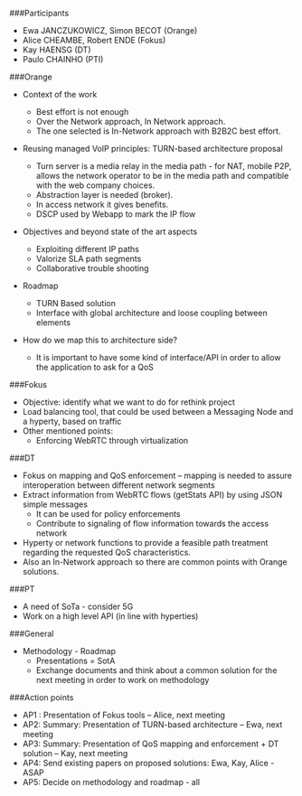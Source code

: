 ###Participants
* Ewa JANCZUKOWICZ, Simon BECOT (Orange)
* Alice CHEAMBE, Robert ENDE (Fokus)
* Kay HAENSG  (DT)
* Paulo CHAINHO (PTI)

###Orange
* Context of the work
    * Best effort is not enough
    * Over the Network approach, In Network approach. 
    * The one selected is In-Network approach with B2B2C best effort.
* Reusing managed VoIP principles: TURN-based architecture proposal
    *	Turn server is a media relay in the media path - for NAT, mobile P2P, allows the network operator to be in the media path and compatible with the web company choices.
    *	Abstraction layer is needed (broker).
    *	In access network it gives benefits.
    *	DSCP used by Webapp to mark the IP flow
*	Objectives and beyond state of the art aspects
    *	Exploiting different IP paths
    *	Valorize SLA path segments 
    *	Collaborative trouble shooting
*	Roadmap
    *	TURN Based solution
    *	Interface with global architecture and loose coupling between elements 
 
*	How do we map this to architecture side?
    *	It is important to have some kind of interface/API  in order to allow the application to ask for a QoS

###Fokus
*	Objective: identify what we want to do for rethink project
*	Load balancing tool, that could be used between a Messaging Node and a hyperty, based on traffic
*	Other mentioned points:	
    *	Enforcing WebRTC through virtualization

###DT
*	Fokus on mapping and QoS enforcement – mapping is needed to assure interoperation between different network segments
*	Extract information from WebRTC flows (getStats API) by using JSON simple messages
    *	It can be used for policy enforcements
    *	Contribute to signaling of flow information towards the access network
*	Hyperty or network functions to provide a feasible path treatment regarding the requested QoS characteristics.
*	Also an In-Network approach so there are common points with Orange solutions.

###PT
*	A need of SoTa - consider 5G
*	Work on a high level API (in line with hyperties)

###General 
*	Methodology - Roadmap
    *	Presentations = SotA 
    *	Exchange documents and think about a common solution for the next meeting in order to work on methodology

###Action points
* AP1 : Presentation of Fokus tools – Alice, next meeting
* AP2: Summary: Presentation of TURN-based architecture – Ewa, next meeting
* AP3: Summary: Presentation of QoS mapping and enforcement + DT solution – Kay, next meeting
* AP4: Send existing papers on proposed solutions: Ewa, Kay, Alice - ASAP
* AP5: Decide on methodology and roadmap - all

